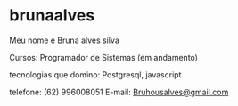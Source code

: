 # brunaalves
Meu nome é Bruna alves silva

Cursos: Programador de Sistemas (em andamento)

tecnologias que domino: Postgresql, javascript

telefone: (62) 996008051
E-mail: Bruhousalves@gmail.com
